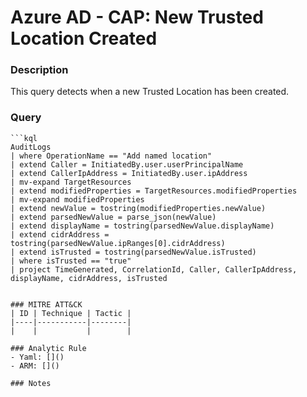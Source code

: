 # Azure AD - CAP: New Trusted Location Created

### Description
This query detects when a new Trusted Location has been created.

### Query
```kql
```kql
AuditLogs
| where OperationName == "Add named location"
| extend Caller = InitiatedBy.user.userPrincipalName
| extend CallerIpAddress = InitiatedBy.user.ipAddress
| mv-expand TargetResources
| extend modifiedProperties = TargetResources.modifiedProperties
| mv-expand modifiedProperties
| extend newValue = tostring(modifiedProperties.newValue)
| extend parsedNewValue = parse_json(newValue)
| extend displayName = tostring(parsedNewValue.displayName)
| extend cidrAddress = tostring(parsedNewValue.ipRanges[0].cidrAddress)
| extend isTrusted = tostring(parsedNewValue.isTrusted)
| where isTrusted == "true"
| project TimeGenerated, CorrelationId, Caller, CallerIpAddress, displayName, cidrAddress, isTrusted
```
```

### MITRE ATT&CK
| ID | Technique | Tactic |
|----|-----------|--------|
|    |           |        |

### Analytic Rule
- Yaml: []()
- ARM: []()

### Notes